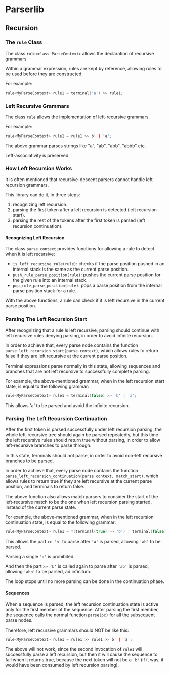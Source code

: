# Parserlib

## Recursion

### The `rule` Class

The class `rule<class ParseContext>` allows the declaration of recursive grammars.

Within a grammar expression, rules are kept by reference, allowing rules to be used before they are constructed.

For example:

```cpp
rule<MyParseContext> rule1 = terminal('a') >> rule1;
```

### Left Recursive Grammars

The class `rule` allows the implementation of left-recursive grammars.

For example:

```cpp
rule<MyParseContext> rule1 = rule1 >> b' | 'a';
```

The above grammar parses strings like "a", "ab", "abb", "abbb" etc.

Left-associativity is preserved.

### How Left Recursion Works

It is often mentioned that recursive-descent parsers cannot handle left-recursion grammars.

This library can do it, in three steps:

1. recognizing left recursion.
2. parsing the first token after a left recursion is detected (left recursion start).
3. parsing the rest of the tokens after the first token is parsed (left recursion continuation).

#### Recognizing Left Recursion

The class `parse_context` provides functions for allowing a rule to detect when it is left recursive:

- `is_left_recursive_rule(rule)`: checks if the parse position pushed in an internal stack is the same as the current parse position.
- `push_rule_parse_position(rule)`: pushes the current parse position for the given rule into an internal stack.
- `pop_rule_parse_position(rule)`: pops a parse position from the internal parse position stack for a rule.

With the above functions, a rule can check if it is left recursive in the current parse position.

### Parsing The Left Recursion Start

After recognizing that a rule ls left recursive, parsing should continue with left recursive rules denying parsing, in order to avoid infinite recursion.

In order to achieve that, every parse node contains the function `parse_left_recursion_start(parse context)`, which allows rules to return false if they are left recursive at the current parse position.

Terminal expressions parse normally in this state, allowing sequences and branches that are not left recursive to successfully complete parsing.

For example, the above-mentioned grammar, when in the left recursion start state, is equal to the following grammar:

```cpp
rule<MyParseContext> rule1 = terminal(false) >> 'b' | 'a';
```

This allows 'a' to be parsed and avoid the infinite recursion.

### Parsing The Left Recursion Continuation

After the first token is parsed successfully under left recursion parsing, the whole left-recursive tree should again be parsed repeatedly, but this time the left recursive rules should return true without parsing, in order to allow left-recursive branches to parse through.

In this state, terminals should not parse, in order to avoid non-left recursive branches to be parsed.

In order to achieve that, every parse node contains the function `parse_left_recursion_continuation(parse context, match_start)`, which allows rules to return true if they are left recursive at the current parse position, and terminals to return false.

The above function also allows match parsers to consider the start of the left-recursive match to be the one when left recursion parsing started, instead of the current parse state.

For example, the above-mentioned grammar, when in the left recursion continuation state, is equal to the following grammar:

```cpp
rule<MyParseContext> rule1 = *(terminal(true) >> 'b') | terminal(false) >> 'a';
```

This allows the part `>> 'b'` to parse after `'a'` is parsed, allowing `'ab'` to be parsed.

Parsing a single `'a'` is prohibited.

And then the part `>> 'b'` is called again to parse after `'ab'` is parsed, allowing `'abb'` to be parsed, ad infinitum.

The loop stops until no more parsing can be done in the continuation phase.

#### Sequences

When a sequence is parsed, the left recursion continuation state is active only for the first member of the sequence.
After parsing the first member, the sequence calls the normal function `parse(pc)` for all the subsequent parse nodes.

Therefore, left recursive grammars should NOT be like this:

```cpp
rule<MyParseContext> rule1 = rule1 >> rule1 >> b' | 'a';
```

The above will not work, since the second invocation of `rule1` will successfully parse a left recursion, but then it will cause the sequence to fail when it returns true, because the next token will not be a `'b'` (if it was, it would have been consumed by left recursion parsing).

